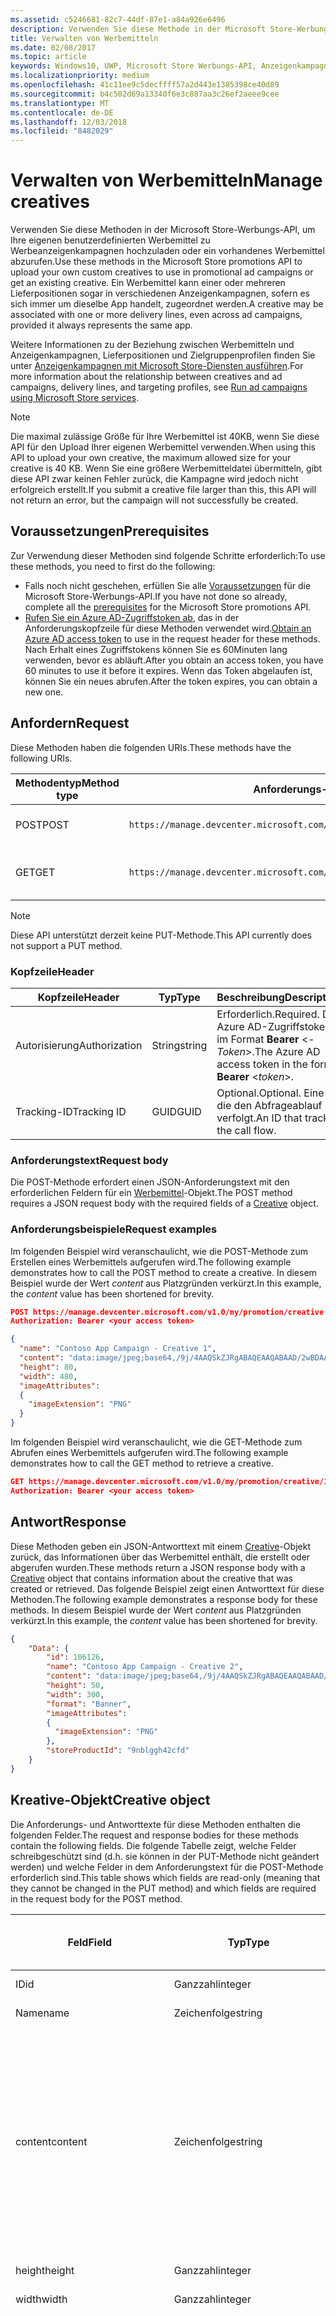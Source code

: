 ```yaml
---
ms.assetid: c5246681-82c7-44df-87e1-a84a926e6496
description: Verwenden Sie diese Methode in der Microsoft Store-Werbungs-API, um Werbemittel für Werbeanzeigenkampagnen zu verwalten.
title: Verwalten von Werbemitteln
ms.date: 02/08/2017
ms.topic: article
keywords: Windows10, UWP, Microsoft Store Werbungs-API, Anzeigenkampagnen
ms.localizationpriority: medium
ms.openlocfilehash: 41c11ee9c5decffff57a2d443e1385398ce40d89
ms.sourcegitcommit: b4c502d69a13340f6e3c887aa3c26ef2aeee9cee
ms.translationtype: MT
ms.contentlocale: de-DE
ms.lasthandoff: 12/03/2018
ms.locfileid: "8482029"
---
```

# <a name="manage-creatives"></a><span data-ttu-id="352ab-104">Verwalten von Werbemitteln</span><span class="sxs-lookup"><span data-stu-id="352ab-104">Manage creatives</span></span>

<span data-ttu-id="352ab-105">Verwenden Sie diese Methoden in der Microsoft Store-Werbungs-API, um Ihre eigenen benutzerdefinierten Werbemittel zu Werbeanzeigenkampagnen hochzuladen oder ein vorhandenes Werbemittel abzurufen.</span><span class="sxs-lookup"><span data-stu-id="352ab-105">Use these methods in the Microsoft Store promotions API to upload your own custom creatives to use in promotional ad campaigns or get an existing creative.</span></span> <span data-ttu-id="352ab-106">Ein Werbemittel kann einer oder mehreren Lieferpositionen sogar in verschiedenen Anzeigenkampagnen, sofern es sich immer um dieselbe App handelt, zugeordnet werden.</span><span class="sxs-lookup"><span data-stu-id="352ab-106">A creative may be associated with one or more delivery lines, even across ad campaigns, provided it always represents the same app.</span></span>

<span data-ttu-id="352ab-107">Weitere Informationen zu der Beziehung zwischen Werbemitteln und Anzeigenkampagnen, Lieferpositionen und Zielgruppenprofilen finden Sie unter [Anzeigenkampagnen mit Microsoft Store-Diensten ausführen](run-ad-campaigns-using-windows-store-services.md#call-the-windows-store-promotions-api).</span><span class="sxs-lookup"><span data-stu-id="352ab-107">For more information about the relationship between creatives and ad campaigns, delivery lines, and targeting profiles, see [Run ad campaigns using Microsoft Store services](run-ad-campaigns-using-windows-store-services.md#call-the-windows-store-promotions-api).</span></span>

> [!NOTE]
> <span data-ttu-id="352ab-108">Die maximal zulässige Größe für Ihre Werbemittel ist 40KB, wenn Sie diese API für den Upload Ihrer eigenen Werbemittel verwenden.</span><span class="sxs-lookup"><span data-stu-id="352ab-108">When using this API to upload your own creative, the maximum allowed size for your creative is 40 KB.</span></span> <span data-ttu-id="352ab-109">Wenn Sie eine größere Werbemitteldatei übermitteln, gibt diese API zwar keinen Fehler zurück, die Kampagne wird jedoch nicht erfolgreich erstellt.</span><span class="sxs-lookup"><span data-stu-id="352ab-109">If you submit a creative file larger than this, this API will not return an error, but the campaign will not successfully be created.</span></span>

## <a name="prerequisites"></a><span data-ttu-id="352ab-110">Voraussetzungen</span><span class="sxs-lookup"><span data-stu-id="352ab-110">Prerequisites</span></span>

<span data-ttu-id="352ab-111">Zur Verwendung dieser Methoden sind folgende Schritte erforderlich:</span><span class="sxs-lookup"><span data-stu-id="352ab-111">To use these methods, you need to first do the following:</span></span>

* <span data-ttu-id="352ab-112">Falls noch nicht geschehen, erfüllen Sie alle [Voraussetzungen](run-ad-campaigns-using-windows-store-services.md#prerequisites) für die Microsoft Store-Werbungs-API.</span><span class="sxs-lookup"><span data-stu-id="352ab-112">If you have not done so already, complete all the [prerequisites](run-ad-campaigns-using-windows-store-services.md#prerequisites) for the Microsoft Store promotions API.</span></span>
* <span data-ttu-id="352ab-113">[Rufen Sie ein Azure AD-Zugriffstoken ab](run-ad-campaigns-using-windows-store-services.md#obtain-an-azure-ad-access-token), das in der Anforderungskopfzeile für diese Methoden verwendet wird.</span><span class="sxs-lookup"><span data-stu-id="352ab-113">[Obtain an Azure AD access token](run-ad-campaigns-using-windows-store-services.md#obtain-an-azure-ad-access-token) to use in the request header for these methods.</span></span> <span data-ttu-id="352ab-114">Nach Erhalt eines Zugriffstokens können Sie es 60Minuten lang verwenden, bevor es abläuft.</span><span class="sxs-lookup"><span data-stu-id="352ab-114">After you obtain an access token, you have 60 minutes to use it before it expires.</span></span> <span data-ttu-id="352ab-115">Wenn das Token abgelaufen ist, können Sie ein neues abrufen.</span><span class="sxs-lookup"><span data-stu-id="352ab-115">After the token expires, you can obtain a new one.</span></span>


## <a name="request"></a><span data-ttu-id="352ab-116">Anfordern</span><span class="sxs-lookup"><span data-stu-id="352ab-116">Request</span></span>

<span data-ttu-id="352ab-117">Diese Methoden haben die folgenden URIs.</span><span class="sxs-lookup"><span data-stu-id="352ab-117">These methods have the following URIs.</span></span>

| <span data-ttu-id="352ab-118">Methodentyp</span><span class="sxs-lookup"><span data-stu-id="352ab-118">Method type</span></span> | <span data-ttu-id="352ab-119">Anforderungs-URI</span><span class="sxs-lookup"><span data-stu-id="352ab-119">Request URI</span></span>     |  <span data-ttu-id="352ab-120">Beschreibung</span><span class="sxs-lookup"><span data-stu-id="352ab-120">Description</span></span>  |
|--------|-----------------------------|---------------|
| <span data-ttu-id="352ab-121">POST</span><span class="sxs-lookup"><span data-stu-id="352ab-121">POST</span></span>   | ```https://manage.devcenter.microsoft.com/v1.0/my/promotion/creative``` |  <span data-ttu-id="352ab-122">Erstellt ein neues Werbemittel.</span><span class="sxs-lookup"><span data-stu-id="352ab-122">Creates a new creative.</span></span>  |
| <span data-ttu-id="352ab-123">GET</span><span class="sxs-lookup"><span data-stu-id="352ab-123">GET</span></span>    | ```https://manage.devcenter.microsoft.com/v1.0/my/promotion/creative/{creativeId}``` |  <span data-ttu-id="352ab-124">Ruft das durch *CreativeId* angegebene Werbemittel ab.</span><span class="sxs-lookup"><span data-stu-id="352ab-124">Gets the creative specified by *creativeId*.</span></span>  |

> [!NOTE]
> <span data-ttu-id="352ab-125">Diese API unterstützt derzeit keine PUT-Methode.</span><span class="sxs-lookup"><span data-stu-id="352ab-125">This API currently does not support a PUT method.</span></span>


### <a name="header"></a><span data-ttu-id="352ab-126">Kopfzeile</span><span class="sxs-lookup"><span data-stu-id="352ab-126">Header</span></span>

| <span data-ttu-id="352ab-127">Kopfzeile</span><span class="sxs-lookup"><span data-stu-id="352ab-127">Header</span></span>        | <span data-ttu-id="352ab-128">Typ</span><span class="sxs-lookup"><span data-stu-id="352ab-128">Type</span></span>   | <span data-ttu-id="352ab-129">Beschreibung</span><span class="sxs-lookup"><span data-stu-id="352ab-129">Description</span></span>         |
|---------------|--------|---------------------|
| <span data-ttu-id="352ab-130">Autorisierung</span><span class="sxs-lookup"><span data-stu-id="352ab-130">Authorization</span></span> | <span data-ttu-id="352ab-131">String</span><span class="sxs-lookup"><span data-stu-id="352ab-131">string</span></span> | <span data-ttu-id="352ab-132">Erforderlich.</span><span class="sxs-lookup"><span data-stu-id="352ab-132">Required.</span></span> <span data-ttu-id="352ab-133">Das Azure AD-Zugriffstoken im Format **Bearer** &lt;*-Token*&gt;.</span><span class="sxs-lookup"><span data-stu-id="352ab-133">The Azure AD access token in the form **Bearer** &lt;*token*&gt;.</span></span> |
| <span data-ttu-id="352ab-134">Tracking-ID</span><span class="sxs-lookup"><span data-stu-id="352ab-134">Tracking ID</span></span>   | <span data-ttu-id="352ab-135">GUID</span><span class="sxs-lookup"><span data-stu-id="352ab-135">GUID</span></span>   | <span data-ttu-id="352ab-136">Optional.</span><span class="sxs-lookup"><span data-stu-id="352ab-136">Optional.</span></span> <span data-ttu-id="352ab-137">Eine ID, die den Abfrageablauf verfolgt.</span><span class="sxs-lookup"><span data-stu-id="352ab-137">An ID that tracks the call flow.</span></span>                                  |


### <a name="request-body"></a><span data-ttu-id="352ab-138">Anforderungstext</span><span class="sxs-lookup"><span data-stu-id="352ab-138">Request body</span></span>

<span data-ttu-id="352ab-139">Die POST-Methode erfordert einen JSON-Anforderungstext mit den erforderlichen Feldern für ein [Werbemittel](#creative)-Objekt.</span><span class="sxs-lookup"><span data-stu-id="352ab-139">The POST method requires a JSON request body with the required fields of a [Creative](#creative) object.</span></span>


### <a name="request-examples"></a><span data-ttu-id="352ab-140">Anforderungsbeispiele</span><span class="sxs-lookup"><span data-stu-id="352ab-140">Request examples</span></span>

<span data-ttu-id="352ab-141">Im folgenden Beispiel wird veranschaulicht, wie die POST-Methode zum Erstellen eines Werbemittels aufgerufen wird.</span><span class="sxs-lookup"><span data-stu-id="352ab-141">The following example demonstrates how to call the POST method to create a creative.</span></span> <span data-ttu-id="352ab-142">In diesem Beispiel wurde der Wert *content* aus Platzgründen verkürzt.</span><span class="sxs-lookup"><span data-stu-id="352ab-142">In this example, the *content* value has been shortened for brevity.</span></span>

```json
POST https://manage.devcenter.microsoft.com/v1.0/my/promotion/creative HTTP/1.1
Authorization: Bearer <your access token>

{
  "name": "Contoso App Campaign - Creative 1",
  "content": "data:image/jpeg;base64,/9j/4AAQSkZJRgABAQEAAQABAAD/2wBDAAgGB...other base64 data shortened for brevity...",
  "height": 80,
  "width": 480,
  "imageAttributes":
  {
    "imageExtension": "PNG"
  }
}
```

<span data-ttu-id="352ab-143">Im folgenden Beispiel wird veranschaulicht, wie die GET-Methode zum Abrufen eines Werbemittels aufgerufen wird.</span><span class="sxs-lookup"><span data-stu-id="352ab-143">The following example demonstrates how to call the GET method to retrieve a creative.</span></span>

```json
GET https://manage.devcenter.microsoft.com/v1.0/my/promotion/creative/106851  HTTP/1.1
Authorization: Bearer <your access token>
```


## <a name="response"></a><span data-ttu-id="352ab-144">Antwort</span><span class="sxs-lookup"><span data-stu-id="352ab-144">Response</span></span>

<span data-ttu-id="352ab-145">Diese Methoden geben ein JSON-Antworttext mit einem [Creative](#creative)-Objekt zurück, das Informationen über das Werbemittel enthält, die erstellt oder abgerufen wurden.</span><span class="sxs-lookup"><span data-stu-id="352ab-145">These methods return a JSON response body with a [Creative](#creative) object that contains information about the creative that was created or retrieved.</span></span> <span data-ttu-id="352ab-146">Das folgende Beispiel zeigt einen Antworttext für diese Methoden.</span><span class="sxs-lookup"><span data-stu-id="352ab-146">The following example demonstrates a response body for these methods.</span></span> <span data-ttu-id="352ab-147">In diesem Beispiel wurde der Wert *content* aus Platzgründen verkürzt.</span><span class="sxs-lookup"><span data-stu-id="352ab-147">In this example, the *content* value has been shortened for brevity.</span></span>

```json
{
    "Data": {
        "id": 106126,
        "name": "Contoso App Campaign - Creative 2",
        "content": "data:image/jpeg;base64,/9j/4AAQSkZJRgABAQEAAQABAAD/2wBDAAgGB...other base64 data shortened for brevity...",
        "height": 50,
        "width": 300,
        "format": "Banner",
        "imageAttributes":
        {
          "imageExtension": "PNG"
        },
        "storeProductId": "9nblggh42cfd"
    }
}
```


<span id="creative"/>

## <a name="creative-object"></a><span data-ttu-id="352ab-148">Kreative-Objekt</span><span class="sxs-lookup"><span data-stu-id="352ab-148">Creative object</span></span>

<span data-ttu-id="352ab-149">Die Anforderungs- und Antworttexte für diese Methoden enthalten die folgenden Felder.</span><span class="sxs-lookup"><span data-stu-id="352ab-149">The request and response bodies for these methods contain the following fields.</span></span> <span data-ttu-id="352ab-150">Die folgende Tabelle zeigt, welche Felder schreibgeschützt sind (d.h. sie können in der PUT-Methode nicht geändert werden) und welche Felder in dem Anforderungstext für die POST-Methode erforderlich sind.</span><span class="sxs-lookup"><span data-stu-id="352ab-150">This table shows which fields are read-only (meaning that they cannot be changed in the PUT method) and which fields are required in the request body for the POST method.</span></span>

| <span data-ttu-id="352ab-151">Feld</span><span class="sxs-lookup"><span data-stu-id="352ab-151">Field</span></span>        | <span data-ttu-id="352ab-152">Typ</span><span class="sxs-lookup"><span data-stu-id="352ab-152">Type</span></span>   |  <span data-ttu-id="352ab-153">Beschreibung</span><span class="sxs-lookup"><span data-stu-id="352ab-153">Description</span></span>      |  <span data-ttu-id="352ab-154">Schreibgeschützt</span><span class="sxs-lookup"><span data-stu-id="352ab-154">Read only</span></span>  | <span data-ttu-id="352ab-155">Standard</span><span class="sxs-lookup"><span data-stu-id="352ab-155">Default</span></span>  |  <span data-ttu-id="352ab-156">Erforderlich für POST</span><span class="sxs-lookup"><span data-stu-id="352ab-156">Required for POST</span></span> |  
|--------------|--------|---------------|------|-------------|------------|
|  <span data-ttu-id="352ab-157">ID</span><span class="sxs-lookup"><span data-stu-id="352ab-157">id</span></span>   |  <span data-ttu-id="352ab-158">Ganzzahl</span><span class="sxs-lookup"><span data-stu-id="352ab-158">integer</span></span>   |  <span data-ttu-id="352ab-159">Die ID des Werbemittels.</span><span class="sxs-lookup"><span data-stu-id="352ab-159">The ID of the creative.</span></span>     |   <span data-ttu-id="352ab-160">Ja</span><span class="sxs-lookup"><span data-stu-id="352ab-160">Yes</span></span>    |      |    <span data-ttu-id="352ab-161">Nein</span><span class="sxs-lookup"><span data-stu-id="352ab-161">No</span></span>   |       
|  <span data-ttu-id="352ab-162">Name</span><span class="sxs-lookup"><span data-stu-id="352ab-162">name</span></span>   |  <span data-ttu-id="352ab-163">Zeichenfolge</span><span class="sxs-lookup"><span data-stu-id="352ab-163">string</span></span>   |   <span data-ttu-id="352ab-164">Name des Werbemittels.</span><span class="sxs-lookup"><span data-stu-id="352ab-164">The name of the creative.</span></span>    |    <span data-ttu-id="352ab-165">Nein</span><span class="sxs-lookup"><span data-stu-id="352ab-165">No</span></span>   |      |  <span data-ttu-id="352ab-166">Ja</span><span class="sxs-lookup"><span data-stu-id="352ab-166">Yes</span></span>     |       
|  <span data-ttu-id="352ab-167">content</span><span class="sxs-lookup"><span data-stu-id="352ab-167">content</span></span>   |  <span data-ttu-id="352ab-168">Zeichenfolge</span><span class="sxs-lookup"><span data-stu-id="352ab-168">string</span></span>   |  <span data-ttu-id="352ab-169">Der Inhalt des Werbemittel-Image im Base64-codierten Format.</span><span class="sxs-lookup"><span data-stu-id="352ab-169">The content of the creative image, in Base64-encoded format.</span></span><br/><br/><span data-ttu-id="352ab-170">**Hinweis:**&nbsp;&nbsp;Die maximal zulässige Größe der Werbemitteldatei beträgt 40KB.</span><span class="sxs-lookup"><span data-stu-id="352ab-170">**Note**&nbsp;&nbsp;The maximum allowed size for your creative is 40 KB.</span></span> <span data-ttu-id="352ab-171">Wenn Sie eine größere Werbemitteldatei übermitteln, gibt diese API zwar keinen Fehler zurück, die Kampagne wird jedoch nicht erfolgreich erstellt.</span><span class="sxs-lookup"><span data-stu-id="352ab-171">If you submit a creative file larger than this, this API will not return an error, but the campaign will not successfully be created.</span></span>     |  <span data-ttu-id="352ab-172">Nein</span><span class="sxs-lookup"><span data-stu-id="352ab-172">No</span></span>     |      |   <span data-ttu-id="352ab-173">Ja</span><span class="sxs-lookup"><span data-stu-id="352ab-173">Yes</span></span>    |       
|  <span data-ttu-id="352ab-174">height</span><span class="sxs-lookup"><span data-stu-id="352ab-174">height</span></span>   |  <span data-ttu-id="352ab-175">Ganzzahl</span><span class="sxs-lookup"><span data-stu-id="352ab-175">integer</span></span>   |   <span data-ttu-id="352ab-176">Die Höhe des Werbemittels.</span><span class="sxs-lookup"><span data-stu-id="352ab-176">The height of the creative.</span></span>    |    <span data-ttu-id="352ab-177">Nein</span><span class="sxs-lookup"><span data-stu-id="352ab-177">No</span></span>    |      |   <span data-ttu-id="352ab-178">Ja</span><span class="sxs-lookup"><span data-stu-id="352ab-178">Yes</span></span>    |       
|  <span data-ttu-id="352ab-179">width</span><span class="sxs-lookup"><span data-stu-id="352ab-179">width</span></span>   |  <span data-ttu-id="352ab-180">Ganzzahl</span><span class="sxs-lookup"><span data-stu-id="352ab-180">integer</span></span>   |  <span data-ttu-id="352ab-181">Die Breite des Werbemittels.</span><span class="sxs-lookup"><span data-stu-id="352ab-181">The width of the creative.</span></span>     |  <span data-ttu-id="352ab-182">Nein</span><span class="sxs-lookup"><span data-stu-id="352ab-182">No</span></span>    |     |    <span data-ttu-id="352ab-183">Ja</span><span class="sxs-lookup"><span data-stu-id="352ab-183">Yes</span></span>   |       
|  <span data-ttu-id="352ab-184">landingUrl</span><span class="sxs-lookup"><span data-stu-id="352ab-184">landingUrl</span></span>   |  <span data-ttu-id="352ab-185">Zeichenfolge</span><span class="sxs-lookup"><span data-stu-id="352ab-185">string</span></span>   |  <span data-ttu-id="352ab-186">Wenn Sie für die Messung von Installationsanalysen für Ihre App einen Kampagnenachverfolgungsdienst wie Kochava, AppsFlyer oder Tune verwenden, weisen Sie die Nachverfolgungs-URL in diesem Feld zu, wenn Sie die POST-Methode aufrufen (wenn angegeben; dieser Wert muss ein gültiger URI sein).</span><span class="sxs-lookup"><span data-stu-id="352ab-186">If you are using a campaign tracking service such as Kochava, AppsFlyer or Tune to measure install analytics for your app, assign your tracking URL in this field when you call the POST method (if specified, this value must be a valid URI).</span></span> <span data-ttu-id="352ab-187">Wenn Sie keinen Kampagnennachverfolgungsdienst verwenden, lassen Sie diesen Wert beim Aufruf der POST-Methode aus. (In diesem Fall wird diese URL automatisch erstellt.)</span><span class="sxs-lookup"><span data-stu-id="352ab-187">If you are not using a campaign tracking service, omit this value when you call the POST method (in this case, this URL will be created automatically).</span></span>   |  <span data-ttu-id="352ab-188">Nein</span><span class="sxs-lookup"><span data-stu-id="352ab-188">No</span></span>    |     |   <span data-ttu-id="352ab-189">Ja</span><span class="sxs-lookup"><span data-stu-id="352ab-189">Yes</span></span>    |       
|  <span data-ttu-id="352ab-190">format</span><span class="sxs-lookup"><span data-stu-id="352ab-190">format</span></span>   |  <span data-ttu-id="352ab-191">Zeichenfolge</span><span class="sxs-lookup"><span data-stu-id="352ab-191">string</span></span>   |   <span data-ttu-id="352ab-192">Das Anzeigenformat.</span><span class="sxs-lookup"><span data-stu-id="352ab-192">The ad format.</span></span> <span data-ttu-id="352ab-193">Zurzeit ist **Banner** der einzige Wert, der unterstützt wird.</span><span class="sxs-lookup"><span data-stu-id="352ab-193">Currently, the only supported value is **Banner**.</span></span>    |   <span data-ttu-id="352ab-194">Nein</span><span class="sxs-lookup"><span data-stu-id="352ab-194">No</span></span>    |  <span data-ttu-id="352ab-195">Banner</span><span class="sxs-lookup"><span data-stu-id="352ab-195">Banner</span></span>   |  <span data-ttu-id="352ab-196">Nein</span><span class="sxs-lookup"><span data-stu-id="352ab-196">No</span></span>     |       
|  <span data-ttu-id="352ab-197">imageAttributes</span><span class="sxs-lookup"><span data-stu-id="352ab-197">imageAttributes</span></span>   | [<span data-ttu-id="352ab-198">ImageAttributes</span><span class="sxs-lookup"><span data-stu-id="352ab-198">ImageAttributes</span></span>](#image-attributes)    |   <span data-ttu-id="352ab-199">Stellt Attribute für das Werbemittel bereit.</span><span class="sxs-lookup"><span data-stu-id="352ab-199">Provides attributes for the creative.</span></span>     |   <span data-ttu-id="352ab-200">Nein</span><span class="sxs-lookup"><span data-stu-id="352ab-200">No</span></span>    |      |   <span data-ttu-id="352ab-201">Ja</span><span class="sxs-lookup"><span data-stu-id="352ab-201">Yes</span></span>    |       
|  <span data-ttu-id="352ab-202">storeProductId</span><span class="sxs-lookup"><span data-stu-id="352ab-202">storeProductId</span></span>   |  <span data-ttu-id="352ab-203">String</span><span class="sxs-lookup"><span data-stu-id="352ab-203">string</span></span>   |   <span data-ttu-id="352ab-204">Die [Store-ID](in-app-purchases-and-trials.md#store-ids) der App, der diese Anzeigenkampagne zugeordnet ist.</span><span class="sxs-lookup"><span data-stu-id="352ab-204">The [Store ID](in-app-purchases-and-trials.md#store-ids) for the app that this ad campaign is associated with.</span></span> <span data-ttu-id="352ab-205">Ein Beispiel für eine Store-ID eines Produkts ist 9nblggh42cfd.</span><span class="sxs-lookup"><span data-stu-id="352ab-205">An example Store ID for a product is 9nblggh42cfd.</span></span>    |   <span data-ttu-id="352ab-206">Nein</span><span class="sxs-lookup"><span data-stu-id="352ab-206">No</span></span>    |    |  <span data-ttu-id="352ab-207">Nein</span><span class="sxs-lookup"><span data-stu-id="352ab-207">No</span></span>     |   |  


<span id="image-attributes"/>

## <a name="imageattributes-object"></a><span data-ttu-id="352ab-208">ImageAttributes-Objekt</span><span class="sxs-lookup"><span data-stu-id="352ab-208">ImageAttributes object</span></span>

| <span data-ttu-id="352ab-209">Feld</span><span class="sxs-lookup"><span data-stu-id="352ab-209">Field</span></span>        | <span data-ttu-id="352ab-210">Typ</span><span class="sxs-lookup"><span data-stu-id="352ab-210">Type</span></span>   |  <span data-ttu-id="352ab-211">Beschreibung</span><span class="sxs-lookup"><span data-stu-id="352ab-211">Description</span></span>      |  <span data-ttu-id="352ab-212">Schreibgeschützt</span><span class="sxs-lookup"><span data-stu-id="352ab-212">Read-only</span></span>  | <span data-ttu-id="352ab-213">Standardwert</span><span class="sxs-lookup"><span data-stu-id="352ab-213">Default value</span></span>  | <span data-ttu-id="352ab-214">Erforderlich für POST</span><span class="sxs-lookup"><span data-stu-id="352ab-214">Required for POST</span></span> |  
|--------------|--------|---------------|------|-------------|------------|
|  <span data-ttu-id="352ab-215">imageExtension</span><span class="sxs-lookup"><span data-stu-id="352ab-215">imageExtension</span></span>   |   <span data-ttu-id="352ab-216">Zeichenfolge</span><span class="sxs-lookup"><span data-stu-id="352ab-216">string</span></span>  |   <span data-ttu-id="352ab-217">Einer der folgenden Werte: **PNG** oder **JPG**.</span><span class="sxs-lookup"><span data-stu-id="352ab-217">One of the following values: **PNG** or **JPG**.</span></span>    |    <span data-ttu-id="352ab-218">Nein</span><span class="sxs-lookup"><span data-stu-id="352ab-218">No</span></span>   |      |   <span data-ttu-id="352ab-219">Ja</span><span class="sxs-lookup"><span data-stu-id="352ab-219">Yes</span></span>    |       |


## <a name="related-topics"></a><span data-ttu-id="352ab-220">Verwandte Themen</span><span class="sxs-lookup"><span data-stu-id="352ab-220">Related topics</span></span>

* [<span data-ttu-id="352ab-221">Ausführen von Anzeigenkampagnen mit Microsoft Store-Diensten</span><span class="sxs-lookup"><span data-stu-id="352ab-221">Run ad campaigns using Microsoft Store Services</span></span>](run-ad-campaigns-using-windows-store-services.md)
* [<span data-ttu-id="352ab-222">Verwalten von Anzeigenkampagnen</span><span class="sxs-lookup"><span data-stu-id="352ab-222">Manage ad campaigns</span></span>](manage-ad-campaigns.md)
* [<span data-ttu-id="352ab-223">Verwalten von Lieferpositionen für Anzeigenkampagnen</span><span class="sxs-lookup"><span data-stu-id="352ab-223">Manage delivery lines for ad campaigns</span></span>](manage-delivery-lines-for-ad-campaigns.md)
* [<span data-ttu-id="352ab-224">Verwalten von Zielgruppenprofilen für Anzeigenkampagnen</span><span class="sxs-lookup"><span data-stu-id="352ab-224">Manage targeting profiles for ad campaigns</span></span>](manage-targeting-profiles-for-ad-campaigns.md)
* [<span data-ttu-id="352ab-225">Abrufen der Leistungsdaten einer Anzeigenkampagne</span><span class="sxs-lookup"><span data-stu-id="352ab-225">Get ad campaign performance data</span></span>](get-ad-campaign-performance-data.md)
